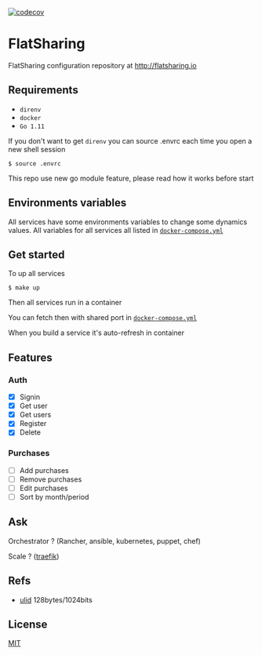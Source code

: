 [![codecov](https://codecov.io/gh/Its-Alex/flatsharing/branch/master/graph/badge.svg?token=3VmgQm5LGw)](https://codecov.io/gh/Its-Alex/flatsharing)

# FlatSharing

FlatSharing configuration repository at http://flatsharing.io

## Requirements

- `direnv`
- `docker`
- `Go 1.11`

If you don't want to get `direnv` you can source .envrc each time you open a new shell session

```
$ source .envrc
```

This repo use new go module feature, please read how it works before start

## Environments variables

All services have some environments variables to change some dynamics values.
All variables for all services all listed in [`docker-compose.yml`](/docker-compose.yml)

## Get started

To up all services

```
$ make up
```

Then all services run in a container

You can fetch then with shared port in [`docker-compose.yml`](/docker-compose.yml)

When you build a service it's auto-refresh in container

## Features

### Auth

* [x] Signin
* [x] Get user
* [x] Get users
* [x] Register
* [x] Delete

### Purchases

* [ ] Add purchases
* [ ] Remove purchases
* [ ] Edit purchases
* [ ] Sort by month/period

## Ask

Orchestrator ? (Rancher, ansible, kubernetes, puppet, chef)

Scale ? ([traefik](https://docs.traefik.io/))

## Refs

- [ulid](https://github.com/oklog/ulid) 128bytes/1024bits

## License

[MIT](LICENSE)
